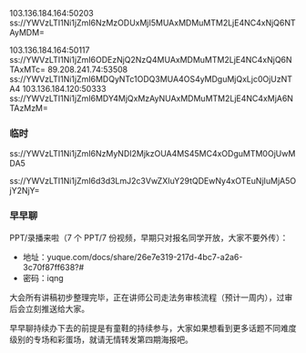 103.136.184.164:50203
ss://YWVzLTI1Ni1jZmI6NzMzODUxMjI5MUAxMDMuMTM2LjE4NC4xNjQ6NTAyMDM= 

103.136.184.164:50117
ss://YWVzLTI1Ni1jZmI6ODEzNjQ2NzQ4MUAxMDMuMTM2LjE4NC4xNjQ6NTAxMTc=
89.208.241.74:53508
ss://YWVzLTI1Ni1jZmI6MDQyNTc1ODQ3MUA4OS4yMDguMjQxLjc0OjUzNTA4
103.136.184.120:50333
ss://YWVzLTI1Ni1jZmI6MDY4MjQxMzAyNUAxMDMuMTM2LjE4NC4xMjA6NTAzMzM=


### 临时
ss://YWVzLTI1Ni1jZmI6NzMyNDI2MjkzOUA4MS45MC4xODguMTM0OjUwMDA5

ss://YWVzLTI1Ni1jZmI6d3d3LmJ2c3VwZXIuY29tQDEwNy4xOTEuNjIuMjA5OjY2NjY=
### 早早聊

PPT/录播来啦（7 个 PPT/7 份视频，早期只对报名同学开放，大家不要外传）：

- 地址：yuque.com/docs/share/26e7e319-217d-4bc7-a2a6-3c70f87ff638?#
- 密码：iqng

大会所有讲稿初步整理完毕，正在讲师公司走法务审核流程（预计一周内），过审后会立刻推送给大家。

早早聊持续办下去的前提是有童鞋的持续参与，大家如果想看到更多话题不同难度级别的专场和彩蛋场，就请无情转发第四期海报吧。